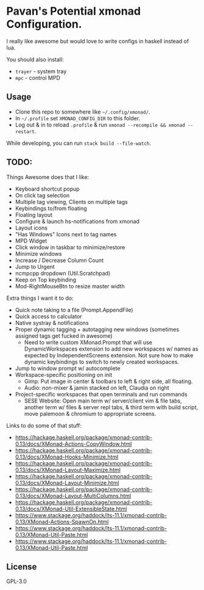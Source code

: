 # Pavan's Potential xmonad Configuration.

I really like awesome but would love to write configs in haskell instead of
lua.

You should also install:

* `trayer` - system tray
* `mpc` - control MPD

## Usage

* Clone this repo to somewhere like `~/.config/xmonad/`.
* In `~/.profile` set `XMONAD_CONFIG_DIR` to this folder.
* Log out & in to reload `.profile` & run `xmonad --recompile && xmonad --restart`.

While developing, you can run `stack build --file-watch`.


## TODO:

Things Awesome does that I like:

* Keyboard shortcut popup
* On click tag selection
* Multiple tag viewing, Clients on multiple tags
* Keybindings to/from floating
* Floating layout
* Configure & launch hs-notifications from xmonad
* Layout icons
* "Has Windows" Icons next to tag names
* MPD Widget
* Click window in taskbar to minimize/restore
* Minimize windows
* Increase / Decrease Column Count
* Jump to Urgent
* ncmpcpp dropdown  (Util.Scratchpad)
* Keep on Top keybinding
* Mod-RightMouseBtn to resize master width

Extra things I want it to do:

* Quick note taking to a file   (Prompt.AppendFile)
* Quick access to calculator
* Native systray & notifications
* Proper dynamic tagging + autotagging new windows
  (sometimes assigned tags get fucked in awesome)
    * Need to write custom XMonad.Prompt that will use DynamicWorkspaces
      extension to add new workspaces w/ names as expected by
      IndependentScreens extension. Not sure how to make dynamic keybindings to
      switch to newly created workspaces.
* Jump to window prompt w/ autocomplete
* Workspace-specific positioning on init
    * Gimp: Put image in center & toolbars to left & right side, all floating.
    * Audio: non-mixer & jamin stacked on left, Claudia on right
* Project-specific workspaces that open terminals and run commands
    * SESE Website: Open main term w/ server/client vim & file tabs, another
      term w/ files & server repl tabs, & third term with build script, move
      palemoon & chromium to appropriate screens.


Links to do some of that stuff:

* https://hackage.haskell.org/package/xmonad-contrib-0.13/docs/XMonad-Actions-CopyWindow.html
* https://hackage.haskell.org/package/xmonad-contrib-0.13/docs/XMonad-Hooks-Minimize.html
* https://hackage.haskell.org/package/xmonad-contrib-0.13/docs/XMonad-Layout-Maximize.html
* https://hackage.haskell.org/package/xmonad-contrib-0.13/docs/XMonad-Layout-Minimize.html
* https://hackage.haskell.org/package/xmonad-contrib-0.13/docs/XMonad-Layout-MultiColumns.html
* https://hackage.haskell.org/package/xmonad-contrib-0.13/docs/XMonad-Util-ExtensibleState.html
* https://www.stackage.org/haddock/lts-11.1/xmonad-contrib-0.13/XMonad-Actions-SpawnOn.html
* https://www.stackage.org/haddock/lts-11.1/xmonad-contrib-0.13/XMonad-Util-Paste.html
* https://www.stackage.org/haddock/lts-11.1/xmonad-contrib-0.13/XMonad-Util-Paste.html


## License

GPL-3.0
